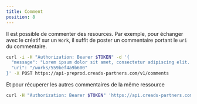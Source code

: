 ```yaml
---
title: Comment
position: 8
---
```


Il est possible de commenter des resources. Par exemple, pour échanger avec le créatif sur un `Work`, il suffit de poster un commentaire portant le `uri` du commentaire.

~~~ bash
curl -i -H "Authorization: Bearer $TOKEN" -d '{
  "message": "Lorem ipsum dolor sit amet, consectetur adipiscing elit. Cras scelerisque viverra sodales. Vestibulum quis fringilla nisi. Donec congue neque ac consequat vestibulum. Praesent sed urna maximus ante ornare vestibulum. In in vulputate sapien. Ut elementum bibendum mi sit amet congue. Aliquam suscipit turpis vitae dapibus efficitur. Nullam quis lacinia ligula. Nam at lectus sem.",
  "uri": "/works/559bef4a9b600"
}' -X POST https://api-preprod.creads-partners.com/v1/comments
~~~

Et pour récuperer les autres commentaires de la même ressource


~~~ sh
curl -H "Authorization: Bearer $TOKEN" 'https://api.creads-partners.com/v1/comments?query=\["uri","==","/works/559bef4a9b600"\]'
~~~



